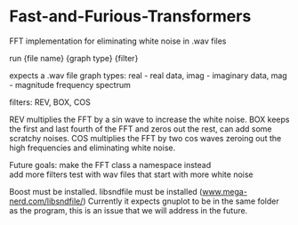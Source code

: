 # Fast-and-Furious-Transformers
FFT implementation for eliminating white noise in .wav files

run {file name} {graph type} {filter}

expects a .wav file
graph types: real - real data, imag - imaginary data, mag - magnitude frequency spectrum

filters: REV, BOX, COS

REV multiplies the FFT by a sin wave to increase the white noise. 
BOX keeps the first and last fourth of the FFT and zeros out the rest, can add some scratchy noises. 
COS multiplies the FFT by two cos waves zeroing out the high frequencies and eliminating white noise. 

Future goals: make the FFT class a namespace instead	
	      add more filters
	      test with wav files that start with more white noise

Boost must be installed. 
libsndfile must be installed (www.mega-nerd.com/libsndfile/)
Currently it expects gnuplot to be in the same folder as the program, this is an issue that we will address in the future.
